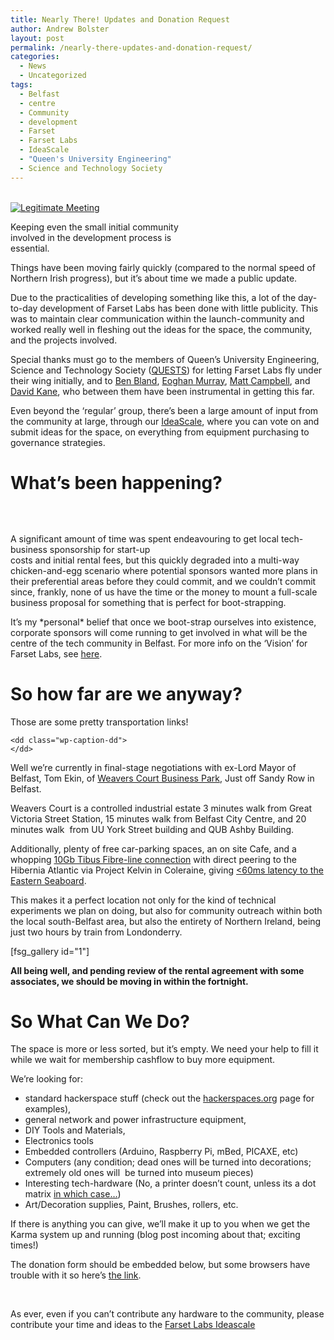 ```yaml
---
title: Nearly There! Updates and Donation Request
author: Andrew Bolster
layout: post
permalink: /nearly-there-updates-and-donation-request/
categories:
  - News
  - Uncategorized
tags:
  - Belfast
  - centre
  - Community
  - development
  - Farset
  - Farset Labs
  - IdeaScale
  - "Queen's University Engineering"
  - Science and Technology Society
---
```

<div id="attachment_63" style="width: 310px" class="wp-caption alignright">
  <a href="http://farsetlabs.org.uk/blog/wp-content/uploads/2012/03/IMG_1317.jpg"><br /> <img class="size-medium wp-image-63" title="Meeting" src="http://i0.wp.com/farsetlabs.org.uk/blog/wp-content/uploads/2012/03/IMG_1317-300x200.jpg?fit=300%2C200" alt="Legitimate Meeting" data-recalc-dims="1" /></a><p class="wp-caption-text">
    Keeping even the small initial community involved in the development process is essential.
  </p>
</div>

Things have been moving fairly quickly (compared to the normal speed of Northern Irish progress), but it&#8217;s about time we made a public update.

Due to the practicalities of developing something like this, a lot of the day-to-day development of Farset Labs has been done with little publicity. This was to maintain clear communication within the launch-community and worked really well in fleshing out the ideas for the space, the community, and the projects involved.

Special thanks must go to the members of Queen&#8217;s University Engineering, Science and Technology Society ([QUESTS][1]) for letting Farset Labs fly under their wing initially, and to [Ben Bland](http://unblanked.com/), <a title="Eoghan Murray" href="http://twitter.com/#!/eoghanmurray" target="_blank">Eoghan Murray</a>, [Matt Campbell](http://twitter.com/#!/just__matt), and [David Kane](http://www.davidkanecreative.co.uk/), who between them have been instrumental in getting this far.

Even beyond the &#8216;regular&#8217; group, there&#8217;s been a large amount of input from the community at large, through our [IdeaScale](http://farsetlabs.ideascale.com/), where you can vote on and submit ideas for the space, on everything from equipment purchasing to governance strategies.<!--more-->

# What&#8217;s been happening?

&nbsp;

[<img class="alignleft  wp-image-70" title="chicken-egg" src="http://i1.wp.com/farsetlabs.org.uk/blog/wp-content/uploads/2012/03/chicken-egg.jpg?resize=126%2C126" alt="" data-recalc-dims="1" />][2]

A significant amount of time was spent endeavouring to get local tech-business sponsorship for start-up  
costs and initial rental fees, but this quickly degraded into a multi-way chicken-and-egg scenario where potential sponsors wanted more plans in their preferential areas before they could commit, and we couldn&#8217;t commit since, frankly, none of us have the time or the money to mount a full-scale business proposal for something that is perfect for boot-strapping.

It&#8217;s my \*personal\* belief that once we boot-strap ourselves into existence, corporate sponsors will come running to get involved in what will be the centre of the tech community in Belfast. For more info on the &#8216;Vision&#8217; for Farset Labs, see [here][3].

# So how far are we anyway?

<div class="mceTemp">
  <dl id="attachment_63" class="wp-caption alignright" style="width: 435px;">
    <dt class="wp-caption-dt">
      Those are some pretty transportation links!
    </dt>
    
    <dd class="wp-caption-dd">
    </dd>
  </dl>
</div>

Well we&#8217;re currently in final-stage negotiations with ex-Lord Mayor of Belfast, Tom Ekin, of [Weavers Court Business Park](http://www.weaverscourt.com/), Just off Sandy Row in Belfast.

Weavers Court is a controlled industrial estate 3 minutes walk from Great Victoria Street Station, 15 minutes walk from Belfast City Centre, and 20 minutes walk  from UU York Street building and QUB Ashby Building.

Additionally, plenty of free car-parking spaces, an on site Cafe, and a whopping [10Gb Tibus Fibre-line connection](http://www.tibusconnect.com/about/news/item/14/super-speed-business-park-is-first-in-europe/) with direct peering to the Hibernia Atlantic via Project Kelvin in Coleraine, giving [&lt;60ms latency to the Eastern Seaboard](http://en.wikipedia.org/wiki/Hibernia_Atlantic).

This makes it a perfect location not only for the kind of technical experiments we plan on doing, but also for community outreach within both the local south-Belfast area, but also the entirety of Northern Ireland, being just two hours by train from Londonderry.

[fsg_gallery id="1"]

**All being well, and pending review of the rental agreement with some associates, we should be moving in within the fortnight.**

# So What Can We Do?

The space is more or less sorted, but it&#8217;s empty. We need your help to fill it while we wait for membership cashflow to buy more equipment.

We&#8217;re looking for:

*   standard hackerspace stuff (check out the [hackerspaces.org](http://hackerspaces.org/wiki/Electronics_Lab) page for examples),
*   general network and power infrastructure equipment,
*   DIY Tools and Materials,
*   Electronics tools
*   Embedded controllers (Arduino, Raspberry Pi, mBed, PICAXE, etc)
*   Computers (any condition; dead ones will be turned into decorations; extremely old ones will  be turned into museum pieces)
*   Interesting tech-hardware (No, a printer doesn&#8217;t count, unless its a dot matrix [in which case&#8230;](http://s3.amazonaws.com/ragefaces/e189493b036abc631c15614a44070ed1.png))
*   Art/Decoration supplies, Paint, Brushes, rollers, etc.

If there is anything you can give, we&#8217;ll make it up to you when we get the Karma system up and running (blog post incoming about that; exciting times!)

The donation form should be embedded below, but some browsers have trouble with it so here&#8217;s <a title="The Great Farset Labs Donation Form" href="https://docs.google.com/a/andrewbolster.info/spreadsheet/viewform?formkey=dDJRanJpZTlPTW9VN3VLbWtWRllibGc6MQ" target="_blank">the link</a>.



&nbsp;

As ever, even if you can&#8217;t contribute any hardware to the community, please contribute your time and ideas to the [Farset Labs Ideascale](http://farsetlabs.ideascale.com/)

 [1]: http://quests.society.qub.ac.uk "QUESTS"
 [2]: http://i1.wp.com/farsetlabs.org.uk/blog/wp-content/uploads/2012/03/chicken-egg.jpg
 [3]: http://farsetlabs.org.uk/blog/farset-labs-vision-statement/ "Farset Labs Vision Statement"
